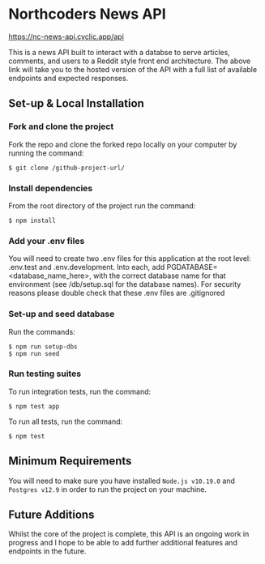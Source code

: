 # Northcoders News API

https://nc-news-api.cyclic.app/api

This is a news API built to interact with a databse to serve articles, comments, and users to a Reddit style front end architecture. The above link will take you to the hosted version of the API with a full list of available endpoints and expected responses.

## Set-up & Local Installation 

### Fork and clone the project
Fork the repo and clone the forked repo locally on your computer by running the command:
```
$ git clone /github-project-url/
``` 

### Install dependencies
From the root directory of the project run the command: 
```
$ npm install
``` 

### Add your .env files
You will need to create two .env files for this application at the root level: .env.test and .env.development. Into each, add PGDATABASE=<database_name_here>, with the correct database name for that environment (see /db/setup.sql for the database names). For security reasons please double check that these .env files are .gitignored


### Set-up and seed database
Run the commands:
```
$ npm run setup-dbs
$ npm run seed
``` 

### Run testing suites
To run integration tests, run the command:
```
$ npm test app
``` 
To run all tests, run the command:
```
$ npm test
```

## Minimum Requirements
You will need to make sure you have installed `Node.js v10.19.0` and `Postgres v12.9` in order to run the project on your machine.


## Future Additions
Whilst the core of the project is complete, this API is an ongoing work in progress and I hope to be able to add further additional features and endpoints in the future.

